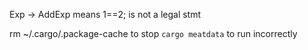 Exp -> AddExp
means 
1==2;
is not a legal stmt

rm ~/.cargo/.package-cache
to stop `cargo meatdata` to run incorrectly